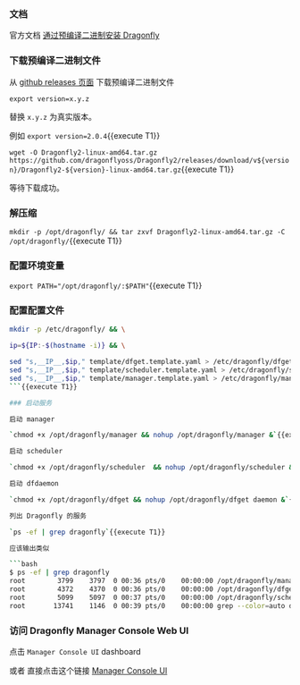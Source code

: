 
### 文档

官方文档 [通过预编译二进制安装 Dragonfly](https://d7y.io/docs/setup/install/source)

### 下载预编译二进制文件

从 [github releases 页面](https://github.com/dragonflyoss/Dragonfly2/releases) 下载预编译二进制文件

`export version=x.y.z`

替换 `x.y.z` 为真实版本。

例如 `export version=2.0.4`{{execute T1}}

`wget -O Dragonfly2-linux-amd64.tar.gz https://github.com/dragonflyoss/Dragonfly2/releases/download/v${version}/Dragonfly2-${version}-linux-amd64.tar.gz`{{execute T1}}

等待下载成功。

### 解压缩

`mkdir -p /opt/dragonfly/ && tar zxvf Dragonfly2-linux-amd64.tar.gz -C /opt/dragonfly/`{{execute T1}}

### 配置环境变量

`export PATH="/opt/dragonfly/:$PATH"`{{execute T1}}

### 配置配置文件

```sh
mkdir -p /etc/dragonfly/ && \

ip=${IP:-$(hostname -i)} && \

sed "s,__IP__,$ip," template/dfget.template.yaml > /etc/dragonfly/dfget.yaml && \
sed "s,__IP__,$ip," template/scheduler.template.yaml > /etc/dragonfly/scheduler.yaml && \
sed "s,__IP__,$ip," template/manager.template.yaml > /etc/dragonfly/manager.yaml
```{{execute T1}}

### 启动服务

启动 manager

`chmod +x /opt/dragonfly/manager && nohup /opt/dragonfly/manager &`{{execute T1}}

启动 scheduler

`chmod +x /opt/dragonfly/scheduler  && nohup /opt/dragonfly/scheduler &`{{execute T1}}

启动 dfdaemon

`chmod +x /opt/dragonfly/dfget && nohup /opt/dragonfly/dfget daemon &`{{execute T1}}

列出 Dragonfly 的服务

`ps -ef | grep dragonfly`{{execute T1}}

应该输出类似

```bash
$ ps -ef | grep dragonfly
root        3799    3797  0 00:36 pts/0    00:00:00 /opt/dragonfly/manager
root        4372    4370  0 00:36 pts/0    00:00:00 /opt/dragonfly/dfget daemon
root        5099    5097  0 00:37 pts/0    00:00:00 /opt/dragonfly/scheduler
root       13741    1146  0 00:39 pts/0    00:00:00 grep --color=auto dragonfly
```

### 访问 Dragonfly Manager Console Web UI

点击 `Manager Console UI` dashboard

或者 直接点击这个链接 [Manager Console UI]({{TRAFFIC_HOST1_8080}})
